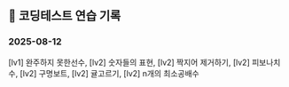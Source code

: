 ## 📅 코딩테스트 연습 기록

### 2025-08-12
[lv1] 완주하지 못한선수, [lv2] 숫자들의 표현, [lv2] 짝지어 제거하기, [lv2] 피보나치 수, [lv2] 구명보트, [lv2] 귤고르기, [lv2] n개의 최소공배수
